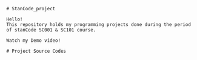 `# StanCode_project`

    Hello! 
    This repository holds my programming projects done during the period of stanCode SC001 & SC101 course.

    Watch my Demo video!
   
   
`# Project Source Codes`
